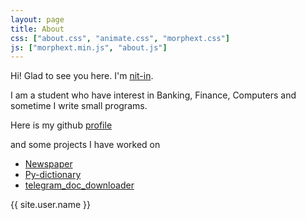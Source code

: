 ```yaml
---
layout: page
title: About
css: ["about.css", "animate.css", "morphext.css"]
js: ["morphext.min.js", "about.js"]
---
```


Hi! Glad to see you here. I'm [nit-in](https://nit-in.github.io).

I am a student who have interest in Banking, Finance, Computers and sometime I write small programs.

Here is my github [profile](https://github.com/nit-in)

and some projects I have worked on

<ul>
	<li><a href="https://github.com/nit-in/news-paper">Newspaper</a></li>
	<li><a href="https://github.com/nit-in/py-dictionary">Py-dictionary</a></li>
	<li><a href="https://github.com/nit-in/telegram_doc_downloader">telegram_doc_downloader</a></li>

</ul>

<div class="thi-signature">
    {{ site.user.name }}
</div>
